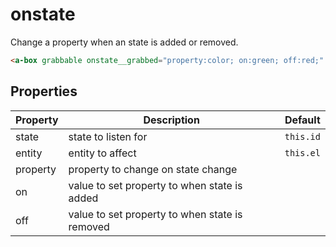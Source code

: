 # onstate

Change a property when an state is added or removed.

```html
<a-box grabbable onstate__grabbed="property:color; on:green; off:red;" ></a-box>
```


## Properties

| Property     | Description                                    | Default   |
| ------------ | ---------------------------------------------- | --------- |
| state        | state to listen for                            | `this.id` |
| entity       | entity to affect                               | `this.el` |
| property     | property to change on state change             |
| on           | value to set property to when state is added   |
| off          | value to set property to when state is removed |
